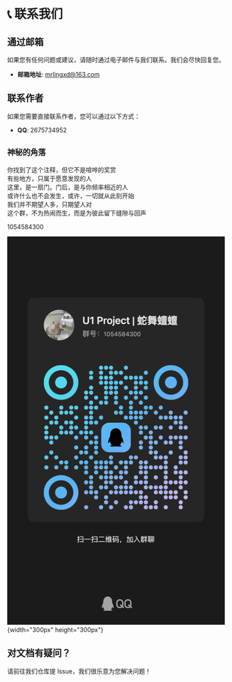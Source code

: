# 📞 联系我们

## 通过邮箱

如果您有任何问题或建议，请随时通过电子邮件与我们联系。我们会尽快回复您。

- **邮箱地址**: [mrlingxd@163.com](mailto:mrlingxd@163.com)

## 联系作者

如果您需要直接联系作者，您可以通过以下方式：

- **QQ**: 2675734952

## `神秘的角落`

你找到了这个注释，但它不是喧哗的奖赏<br>
有些地方，只属于愿意发现的人<br>
这里，是一扇门。门后，是与你频率相近的人<br>
或许什么也不会发生，或许，一切就从此刻开始<br>
我们并不期望人多，只期望人对<br>
这个群，不为热闹而生，而是为彼此留下缝隙与回声<br>

1054584300

![](assets/qgroup.jpg){width="300px" height="300px"}

## 对文档有疑问？

请前往我们仓库提 Issue，我们很乐意为您解决问题！
